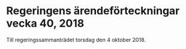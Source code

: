 # Regeringens ärendeförteckningar vecka 40, 2018

Till regeringssammanträdet torsdag den 4 oktober 2018\.
